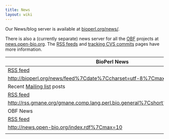 ```yaml
---
title: News
layout: wiki
---
```


Our News/blog server is available at
[bioperl.org/news/](http://bioperl.org/news/).

There is also a (currently separate) news server for all the
[OBF](OBF "wikilink") projects at
[news.open-bio.org](http://news.open-bio.org). The [RSS
feeds](Project:RSS_feeds "wikilink") and [tracking CVS
commits](tracking_CVS_commits "wikilink") pages have more information.

| BioPerl News                                                                               |
|--------------------------------------------------------------------------------------------|
| [RSS feed](http://bioperl.org/news/feed)                                                   |
| <rss><http://bioperl.org/news/feed%7Cdate%7Ccharset=utf-8%7Cmax=10></rss>                  |
| Recent [Mailing list](Mailing_lists "wikilink") posts                                      |
| [RSS feed](http://rss.gmane.org/gmane.comp.lang.perl.bio.general)                          |
| <rss><http://rss.gmane.org/gmane.comp.lang.perl.bio.general%7Cshort%7Cdate%7Cmax=15></rss> |
| OBF News                                                                                   |
| [RSS feed](http://news.open-bio.org/index.rdf)                                             |
| <rss><http://news.open-bio.org/index.rdf%7Cmax=10></rss>                                   |
||



